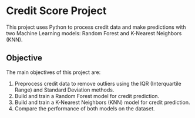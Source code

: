 # Credit Score Project

This project uses Python to process credit data and make predictions with two Machine Learning models: Random Forest and K-Nearest Neighbors (KNN).

## Objective

The main objectives of this project are:

1. Preprocess credit data to remove outliers using the IQR (Interquartile Range) and Standard Deviation methods.
2. Build and train a Random Forest model for credit prediction.
3. Build and train a K-Nearest Neighbors (KNN) model for credit prediction.
4. Compare the performance of both models on the dataset.

